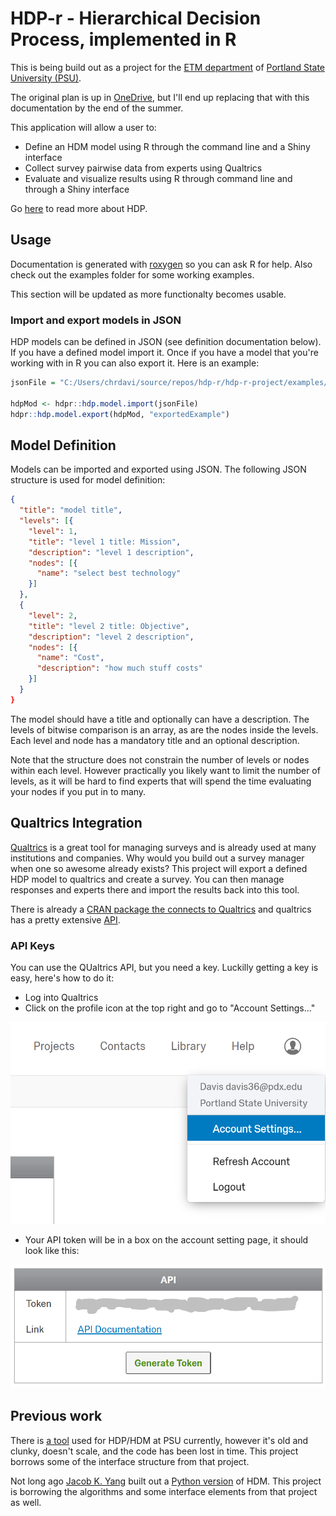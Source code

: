 # HDP-r - Hierarchical Decision Process, implemented in R

This is being build out as a project for the [ETM department](https://www.pdx.edu/engineering-technology-management/) of [Portland State University (PSU)](https://www.pdx.edu/).

The original plan is up in [OneDrive](https://1drv.ms/w/s!AuSk0mi8WN0UgRMD_wWLMWE8LFDW), but I'll end up replacing that with this documentation by the end of the summer. 

This application will allow a user to:

-	Define an HDM model using R through the command line and a Shiny interface
-	Collect survey pairwise data from experts using Qualtrics
-	Evaluate and visualize results using R through command line and through a 
Shiny interface

Go [here](https://en.wikipedia.org/wiki/Hierarchical_decision_process) to read more about HDP.

## Usage

Documentation is generated with [roxygen](https://cran.r-project.org/web/packages/roxygen2/vignettes/roxygen2.html) so you can ask R for help.  Also check out the examples folder for some working examples.

This section will be updated as more functionalty becomes usable.  

### Import and export models in JSON

HDP models can be defined in JSON (see definition documentation below). If you have a defined model import it. Once if you have a model that you're working with in R you can also export it. Here is an example:

```R
jsonFile = "C:/Users/chrdavi/source/repos/hdp-r/hdp-r-project/examples/testFiles/exampleModel.json"

hdpMod <- hdpr::hdp.model.import(jsonFile)
hdpr::hdp.model.export(hdpMod, "exportedExample")
```

## Model Definition

Models can be imported and exported using JSON.  The following JSON structure is used for model definition:

```JSON
{
  "title": "model title",
  "levels": [{
    "level": 1,
    "title": "level 1 title: Mission",
    "description": "level 1 description",
    "nodes": [{
      "name": "select best technology"
    }]
  },
  {
    "level": 2,
    "title": "level 2 title: Objective",
    "description": "level 2 description",
    "nodes": [{
      "name": "Cost",
      "description": "how much stuff costs"
    }]
  }
}
```

The model should have a title and optionally can have a description. The levels of bitwise comparison is an array, as are the nodes inside the levels. Each level and node has a mandatory title and an optional description. 

Note that the structure does not constrain the number of levels or nodes within each level.  However practically you likely want to limit the number of levels, as it will be hard to find experts that will spend the time evaluating your nodes if you put in to many.

## Qualtrics Integration

[Qualtrics](https://www.qualtrics.com/) is a great tool for managing surveys and is already used at many institutions and companies. Why would you build out a survey manager when one so awesome already exists? This project will export a defined HDP model to qualtrics and create a survey. You can then manage responses and experts there and import the results back into this tool.

There is already a [CRAN package the connects to Qualtrics](https://cran.r-project.org/web/packages/qualtRics/index.html) and qualtrics has a pretty extensive [API](https://api.qualtrics.com/).

### API Keys

You can use the QUaltrics API, but you need a key. Luckilly getting a key is easy, here's how to do it:

- Log into Qualtrics
- Click on the profile icon at the top right and go to "Account Settings..."

![Account settings](images/account-settings.png "Account settings menu")

- Your API token will be in a box on the account setting page, it should look like this:

![API box](images/api-box.png "API box")

## Previous work

There is [a tool](http://research1.etm.pdx.edu/hdm2/) used for HDP/HDM at PSU currently, however it's old and clunky, doesn't scale, and the code has been lost in time. This project borrows some of the interface structure from that project.

Not long ago [Jacob K. Yang](https://github.com/yajacob) built out a [Python version](https://github.com/yajacob/hdm_project) of HDM.  This project is borrowing the algorithms and some interface elements from that project as well.

